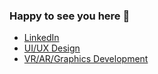 ### Happy to see you here 👋
* [LinkedIn](https://www.linkedin.com/in/daniel-elias-becerra-5b9579156/)
* [UI/UX Design](https://www.behance.net/danelias)
* [VR/AR/Graphics Development](https://www.youtube.com/watch?v=czRdti4ihmw&ab_channel=DanielEliasBecerra)
<!--
**DanElias/DanElias** is a ✨ _special_ ✨ repository because its `README.md` (this file) appears on your GitHub profile.

Here are some ideas to get you started:

- 🔭 I’m currently working on ...
- 🌱 I’m currently learning ...
- 👯 I’m looking to collaborate on ...
- 🤔 I’m looking for help with ...
- 💬 Ask me about ...
- 📫 How to reach me: ...
- 😄 Pronouns: ...
- ⚡ Fun fact: ...
-->

